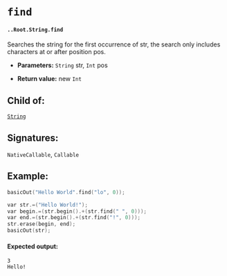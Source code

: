 # `find`

#### `..Root.String.find`

Searches the string for the first occurrence of str, the search only includes characters at or after position pos.

* **Parameters:** `String` str, `Int` pos

* **Return value:** new `Int`

## Child of:

[`String`](docs..Root.String.md)

## Signatures:

`NativeCallable`, `Callable`

## Example:

```c
basicOut("Hello World".find("lo", 0));

var str.=("Hello World!");
var begin.=(str.begin().+(str.find(" ", 0)));
var end.=(str.begin().+(str.find("!", 0)));
str.erase(begin, end);
basicOut(str);
```

#### Expected output:

    3
    Hello!

